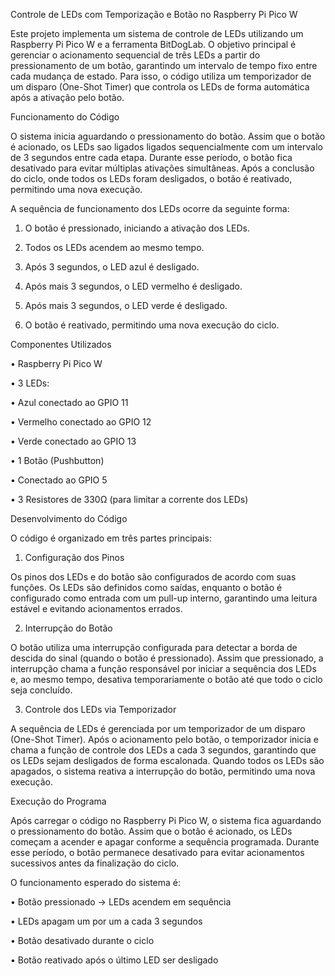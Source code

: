 Controle de LEDs com Temporização e Botão no Raspberry Pi Pico W

Este projeto implementa um sistema de controle de LEDs utilizando um Raspberry Pi Pico W e a ferramenta BitDogLab. O objetivo principal é gerenciar o acionamento sequencial de três LEDs a partir do pressionamento de um botão, garantindo um intervalo de tempo fixo entre cada mudança de estado. Para isso, o código utiliza um temporizador de um disparo (One-Shot Timer) que controla os LEDs de forma automática após a ativação pelo botão.

Funcionamento do Código

O sistema inicia aguardando o pressionamento do botão. Assim que o botão é acionado, os LEDs sao ligados ligados sequencialmente com um intervalo de 3 segundos entre cada etapa. Durante esse período, o botão fica desativado para evitar múltiplas ativações simultâneas. Após a conclusão do ciclo, onde todos os LEDs foram desligados, o botão é reativado, permitindo uma nova execução.

A sequência de funcionamento dos LEDs ocorre da seguinte forma:
	
 1.	O botão é pressionado, iniciando a ativação dos LEDs.
	
 2.	Todos os LEDs acendem ao mesmo tempo.

 3.	Após 3 segundos, o LED azul é desligado.

 4.	Após mais 3 segundos, o LED vermelho é desligado.

 5.	Após mais 3 segundos, o LED verde é desligado.

 6.	O botão é reativado, permitindo uma nova execução do ciclo.


Componentes Utilizados

 •	Raspberry Pi Pico W

 •	3 LEDs:

 •	Azul conectado ao GPIO 11

 •	Vermelho conectado ao GPIO 12
	
 •	Verde conectado ao GPIO 13
	
 •	1 Botão (Pushbutton)

 •	Conectado ao GPIO 5

 •	3 Resistores de 330Ω (para limitar a corrente dos LEDs)


Desenvolvimento do Código

O código é organizado em três partes principais:

1. Configuração dos Pinos

Os pinos dos LEDs e do botão são configurados de acordo com suas funções. Os LEDs são definidos como saídas, enquanto o botão é configurado como entrada com um pull-up interno, garantindo uma leitura estável e evitando acionamentos errados.

2. Interrupção do Botão

O botão utiliza uma interrupção configurada para detectar a borda de descida do sinal (quando o botão é pressionado). Assim que pressionado, a interrupção chama a função responsável por iniciar a sequência dos LEDs e, ao mesmo tempo, desativa temporariamente o botão até que todo o ciclo seja concluído.

3. Controle dos LEDs via Temporizador

A sequência de LEDs é gerenciada por um temporizador de um disparo (One-Shot Timer). Após o acionamento pelo botão, o temporizador inicia e chama a função de controle dos LEDs a cada 3 segundos, garantindo que os LEDs sejam desligados de forma escalonada. Quando todos os LEDs são apagados, o sistema reativa a interrupção do botão, permitindo uma nova execução.

Execução do Programa

Após carregar o código no Raspberry Pi Pico W, o sistema fica aguardando o pressionamento do botão. Assim que o botão é acionado, os LEDs começam a acender e apagar conforme a sequência programada. Durante esse período, o botão permanece desativado para evitar acionamentos sucessivos antes da finalização do ciclo.

O funcionamento esperado do sistema é:
	
 •	Botão pressionado → LEDs acendem em sequência

 •	LEDs apagam um por um a cada 3 segundos
	
 •	Botão desativado durante o ciclo
	
 •	Botão reativado após o último LED ser desligado
